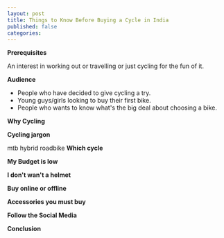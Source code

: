 ```yaml
---
layout: post
title: Things to Know Before Buying a Cycle in India
published: false
categories:
---
```

**Prerequisites**

An interest in working out or travelling or just cycling for the fun of it.

**Audience**

-   People who have decided to give cycling a try.
-   Young guys/girls looking to buy their first bike.
-   People who wants to know what's the big deal about choosing a bike.

**Why Cycling**

**Cycling jargon**

mtb hybrid
roadbike
**Which cycle**

**My Budget is low**

**I don't wan't a helmet**

**Buy online or offline**

**Accessories you must buy**

**Follow the Social Media**

**Conclusion**




